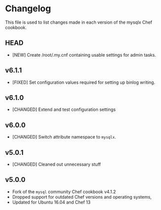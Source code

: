 # Changelog

This file is used to list changes made in each version of the mysqlx Chef cookbook.

## HEAD

* [NEW] Create /root/.my.cnf containing usable settings for admin tasks.

## v6.1.1

* [FIXED] Set configuration values required for setting up binlog writing.

## v6.1.0

* [CHANGED] Extend and test configuration settings

## v6.0.0

* [CHANGED] Switch attribute namespace to `mysqlx`.

## v5.0.1

* [CHANGED] Cleaned out unnecessary stuff

## v5.0.0

* Fork of the `mysql` community Chef cookbook v4.1.2
* Dropped support for outdated Chef versions and operating systems,
* Updated for Ubuntu 16.04 and Chef 13
